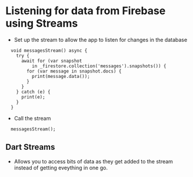 # Listening for data from Firebase using Streams

- Set up the stream to allow the app to listen for changes in the database

```
  void messagesStream() async {
    try {
      await for (var snapshot
          in _firestore.collection('messages').snapshots()) {
        for (var message in snapshot.docs) {
          print(message.data());
        }
      }
    } catch (e) {
      print(e);
    }
  }
```

- Call the stream

`  messagesStream();`

## Dart Streams

- Allows you to access bits of data as they get added to the stream instead of getting eveything in one go.



